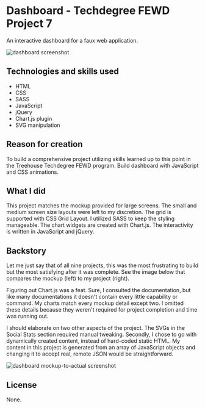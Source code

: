 # Dashboard - Techdegree FEWD Project 7

An interactive dashboard for a faux web application.  

![dashboard screenshot](https://user-images.githubusercontent.com/16675876/59709570-1c473100-91d5-11e9-8281-b55e531bee26.jpg)

## Technologies and skills used 

+ HTML
+ CSS
+ SASS
+ JavaScript
+ jQuery
+ Chart.js plugin
+ SVG manipulation 

## Reason for creation
To build a comprehensive project utilizing skills learned up to this point in the Treehouse Techdegree FEWD program. Build dashboard with JavaScript and CSS animations.

## What I did
This project matches the mockup provided for large screens. The small and medium screen size layouts were left to my discretion. The grid is supported with CSS Grid Layout. I utilized SASS to keep the styling manageable. The chart widgets are created with Chart.js. The interactivity is written in JavaScript and jQuery. 
 
## Backstory
Let me just say that of all nine projects, this was the most frustrating to build but the most satisfying after it was complete. See the image below that compares the mockup (left) to my project (right).

Figuring out Chart.js was a feat. Sure, I consulted the documentation, but like many documentations it doesn't contain every little capability or command. My charts match every mockup detail except two. I omitted these details because they weren't required for project completion and time was running out.

I should elaborate on two other aspects of the project. The SVGs in the Social Stats section required manual tweaking. Secondly, I chose to go with dynamically created content, instead of hard-coded static HTML. My content in this project is generated from an array of JavaScript objects and changing it to accept real, remote JSON would be straightforward. 

![dashboard mockup-to-actual screenshot](https://user-images.githubusercontent.com/16675876/201547871-cb58c32c-a040-4a57-b3d9-549324a57f76.jpg)

## License
None.
